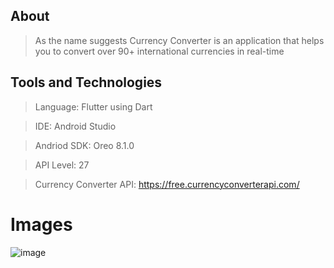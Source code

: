 ## About
> As the name suggests Currency Converter is an application that helps you to convert over 90+ international currencies in real-time

## Tools and Technologies
> Language: Flutter using Dart

> IDE: Android Studio

> Andriod SDK: Oreo 8.1.0

> API Level: 27

> Currency Converter API: https://free.currencyconverterapi.com/

# Images
![image](https://user-images.githubusercontent.com/68849822/153708992-2b7a992b-8369-4860-9ede-56a9ca4252ee.png)

